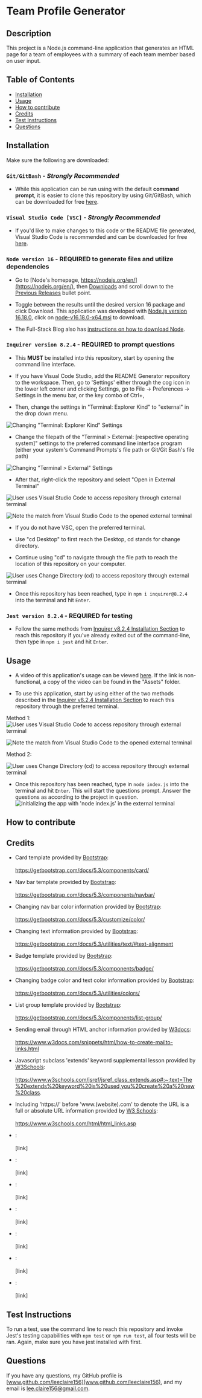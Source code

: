 
# Team Profile Generator
  
  ## Description

  This project is a Node.js command-line application that generates an HTML page for a team of employees with a summary of each team member based on user input.
  
  ## Table of Contents
  - [Installation](#installation)
  - [Usage](#usage)
  - [How to contribute](#how-to-contribute)
  - [Credits](#credits)
  - [Test Instructions](#test-instructions)
  - [Questions](#questions)

  ## Installation

  Make sure the following are downloaded:

  ### `Git/GitBash` - *Strongly Recommended*
  * While this application can be run using with the default **command prompt**, it is easier to clone this repository by using Git/GitBash, which can be downloaded for free [here](https://git-scm.com/downloads).

  ### `Visual Studio Code [VSC]` - *Strongly Recommended*

  * If you'd like to make changes to this code or the README file generated, Visual Studio Code is recommended and can be downloaded for free [here](https://code.visualstudio.com/download).

  ### `Node version 16` - **REQUIRED** to generate files and utilize dependencies
  * Go to [Node's homepage, https://nodejs.org/en/](https://nodejs.org/en/), then [Downloads](https://nodejs.org/en/download/) and scroll down to the [Previous Releases](https://nodejs.org/en/download/releases/) bullet point. 

  * Toggle between the results until the desired version 16 package and click Download. This application was developed with [Node.js version 16.18.0](https://nodejs.org/dist/v16.18.0/), click on [node-v16.18.0-x64.msi](https://nodejs.org/download/release/v16.18.0/node-v16.18.0-x64.msi) to download.

  * The Full-Stack Blog also has [instructions on how to download Node](https://coding-boot-camp.github.io/full-stack/nodejs/how-to-install-nodejs).

  ### `Inquirer version 8.2.4` - **REQUIRED** to prompt questions

  * This **MUST** be installed into this repository, start by opening the command line interface.

  * If you have Visual Code Studio, add the README Generator repository to the workspace. Then, go to 'Settings' either through the cog icon in the lower left corner and clicking Settings, go to File -> Preferences -> Settings in the menu bar, or the key combo of Ctrl+,

  * Then, change the settings in "Terminal: Explorer Kind" to "external" in the drop down menu.

  ![Changing "Terminal: Explorer Kind" Settings](./assets/screenshots/External-Terminal-Settings-1.PNG)
          
  * Change the filepath of the "Terminal > External: [respective operating system]" settings to the preferred command line interface program (either your system's Command Prompts's file path or Git/Git Bash's file path)

  ![Changing "Terminal > External" Settings](./Assets/Screenshots/External-Terminal-Settings-1.PNG)

  * After that, right-click the repository and select "Open in External Terminal"

  ![User uses Visual Studio Code to access repository through external terminal](./Assets/Screenshots/External-Terminal-Method-1-1.PNG)

  ![Note the match from Visual Studio Code to the opened external terminal](./Assets/Screenshots/External-Terminal-Method-1-2.PNG)


  * If you do not have VSC, open the preferred terminal.

  * Use "cd Desktop" to first reach the Desktop, cd stands for change directory.

  * Continue using "cd" to navigate through the file path to reach the location of this repository on your computer.

  ![User uses Change Directory (cd) to access repository through external terminal](./Assets/Screenshots/External-Terminal-Method-2.PNG)

  * Once this repository has been reached, type in `npm i inquirer@8.2.4` into the terminal and hit `Enter`.

  ### `Jest version 8.2.4` - **REQUIRED** for testing
  
  * Follow the same methods from [Inquirer v8.2.4 Installation Section](#inquirer-version-824---required-to-prompt-questions) to reach this repository if you've already exited out of the command-line, then type in `npm i jest` and hit `Enter`.

  ## Usage
  * A video of this application's usage can be viewed [here](https://drive.google.com/file/d/1pbLwfHMrcf_RUMx4d5a3OQEtI1hKC_xq/view). If the link is non-functional, a copy of the video can be found in the "Assets" folder.

  * To use this application, start by using either of the two methods described in the [Inquirer v8.2.4 Installation Section](#inquirer-version-824---required-to-prompt-questions) to reach this repository through the preferred terminal.

  Method 1:
  ![User uses Visual Studio Code to access repository through external terminal](./Assets/Screenshots/External-Terminal-Method-1-1.PNG)

  ![Note the match from Visual Studio Code to the opened external terminal](./Assets/Screenshots/External-Terminal-Method-1-2.PNG)

  Method 2:

  ![User uses Change Directory (cd) to access repository through external terminal](./Assets/Screenshots/External-Terminal-Method-2.PNG)

  * Once this repository has been reached, type in `node index.js` into the terminal and hit `Enter`. This will start the questions prompt. Answer the questions as according to the project in question.
  ![Initializing the app with 'node index.js' in the external terminal](./Assets/Screenshots/External-Terminal-Initializing.PNG)

  
  ## How to contribute
  

  ## Credits
  * Card template provided by [Bootstrap](https://getbootstrap.com/):<br></br> https://getbootstrap.com/docs/5.3/components/card/
  
  * Nav bar template provided by [Bootstrap](https://getbootstrap.com/):<br></br> https://getbootstrap.com/docs/5.3/components/navbar/
  
  * Changing nav bar color information provided by [Bootstrap](https://getbootstrap.com/):<br></br> https://getbootstrap.com/docs/5.3/customize/color/
  
  * Changing text information provided by [Bootstrap](https://getbootstrap.com/):<br></br> https://getbootstrap.com/docs/5.3/utilities/text/#text-alignment
  
  * Badge template provided by [Bootstrap](https://getbootstrap.com/):<br></br> https://getbootstrap.com/docs/5.3/components/badge/
  
  * Changing badge color and text color information provided by [Bootstrap](https://getbootstrap.com/):<br></br> https://getbootstrap.com/docs/5.3/utilities/colors/
  
  * List group template provided by [Bootstrap](https://getbootstrap.com/):<br></br> https://getbootstrap.com/docs/5.3/components/list-group/
  
  * Sending email through HTML anchor information provided by [W3docs](https://www.w3docs.com/):<br></br> https://www.w3docs.com/snippets/html/how-to-create-mailto-links.html
  
  * Javascript subclass 'extends' keyword supplemental lesson provided by [W3Schools](https://www.w3schools.com/):<br></br> https://www.w3schools.com/jsref/jsref_class_extends.asp#:~:text=The%20extends%20keyword%20is%20used,you%20create%20a%20new%20class.
  
  * Including 'https://' before 'www.(website).com' to denote the URL is a full or absolute URL information provided by [W3 Schools](https://www.w3schools.com/):<br></br> https://www.w3schools.com/html/html_links.asp
  
  * []():<br></br> [link]
  
  * []():<br></br> [link]
  
  * []():<br></br> [link]
  
  * []():<br></br> [link]
  
  * []():<br></br> [link]
  
  * []():<br></br> [link]
  
  * []():<br></br> [link]

  ## Test Instructions

  To run a test, use the command line to reach this repository and invoke Jest's testing capabilities with `npm test` or `npm run test`, all four tests will be ran. Again, make sure you have jest installed with first.
    
  ## Questions
  
  If you have any questions, my GitHub profile is [www.github.com/leeclaire156](www.github.com/leeclaire156), and my email is [lee.claire156@gmail.com](mailto:lee.claire156@gmail.com).